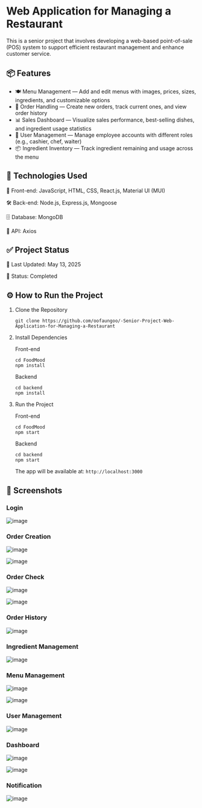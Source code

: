 # Web Application for Managing a Restaurant

This is a senior project that involves developing a web-based point-of-sale (POS) system to support efficient restaurant management and enhance customer service.

## 📦 Features

- 🍽️ Menu Management — Add and edit menus with images, prices, sizes, ingredients, and customizable options
- 🛒 Order Handling — Create new orders, track current ones, and view order history
- 📊 Sales Dashboard — Visualize sales performance, best-selling dishes, and ingredient usage statistics
- 👥 User Management — Manage employee accounts with different roles (e.g., cashier, chef, waiter)
- 📦 Ingredient Inventory — Track ingredient remaining and usage across the menu

## 🚀 Technologies Used

🎨 Front-end: JavaScript, HTML, CSS, React.js, Material UI (MUI)

🛠️ Back-end:  Node.js, Express.js, Mongoose

🗄️ Database:  MongoDB

🔌 API:       Axios

## ✅ Project Status

📅 Last Updated: May 13, 2025

🚀 Status:       Completed

## ⚙️ How to Run the Project
1. Clone the Repository
   ```
   git clone https://github.com/oofaungoo/-Senior-Project-Web-Application-for-Managing-a-Restaurant
   ```
2. Install Dependencies

   Front-end
   ```
   cd FoodMood
   npm install
   ```
   Backend
   ```
   cd backend
   npm install
   ```
4. Run the Project

   Front-end
   ```
   cd FoodMood
   npm start
   ```
   Backend
   ```
   cd backend
   npm start
   ```
   The app will be available at: ```http://localhost:3000```

## 📸 Screenshots
### Login
![image](https://github.com/user-attachments/assets/eab1b628-61dd-493a-9455-9739d481bdbe)

### Order Creation
![image](https://github.com/user-attachments/assets/e28f2820-33ef-4eb3-b21c-b1de478f17e4)

![image](https://github.com/user-attachments/assets/1ae535d5-65c9-4bfd-9f91-9813483b3bc9)

### Order Check
![image](https://github.com/user-attachments/assets/bbf35338-ab6a-41a3-a72b-b82e60762a57)

![image](https://github.com/user-attachments/assets/e3941978-fd29-4fc4-9bfd-a44e445524e6)
### Order History
![image](https://github.com/user-attachments/assets/fc826db3-f3d3-4adb-9e9e-3373f647e7f3)

### Ingredient Management
![image](https://github.com/user-attachments/assets/aec70a93-2ca3-4ca1-8b4e-3bc0624a7602)

### Menu Management
![image](https://github.com/user-attachments/assets/58cf0714-afef-4d4e-8932-5b8f4129eeab)

![image](https://github.com/user-attachments/assets/dddc17d1-65e9-4dd1-9c0b-d3385cdb0475)

### User Management 
![image](https://github.com/user-attachments/assets/232deab5-6a82-4e6e-b591-8f65a599808c)

### Dashboard
![image](https://github.com/user-attachments/assets/28db18fd-0ca5-4f35-b439-6be13d56979e)

![image](https://github.com/user-attachments/assets/ebebea03-12c9-49cf-946b-0f75cf997111)

### Notification
![image](https://github.com/user-attachments/assets/6b433f1a-8555-40c4-a438-d6417cba02d4)

